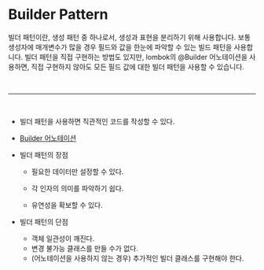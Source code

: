 # Builder Pattern

빌더 패턴이란, 생성 패턴 중 하나로서, 생성과 표현을 분리하기 위해 사용합니다. 보통 생성자에 매개변수가 많을 경우 필드와 값을 한눈에 파악할 수 있는 빌드 패턴을 사용합니다. 빌더 패턴을 직접 구현하는 방법도 있지만, lombok의 @Builder 어노테이션을 사용하면, 직접 구현하지 않아도 모든 필드 값에 대한 빌더 패턴을 사용할 수 있습니다. 

<br>

____

<br>

+ 빌더 패턴을 사용하면 직관적인 코드를 작성할 수 있다.

+ [Builder 어노테이션](https://github.com/syxxn/Spring-and-Basic-Concepts/blob/main/Annotation/@Builder.md)

+ 빌더 패턴의 장점

  + 필요한 데이터만 설정할 수 있다.

  + 각 인자의 의미를 파악하기 쉽다.
  + 유연성을 확보할 수 있다.

+ 빌더 패턴의 단점

  + 객체 일관성이 깨진다.
  + 변경 불가능 클래스를 만들 수가 없다.
  + (어노테이션을 사용하지 않는 경우) 추가적인 빌더 클래스를 구현해야 한다.

